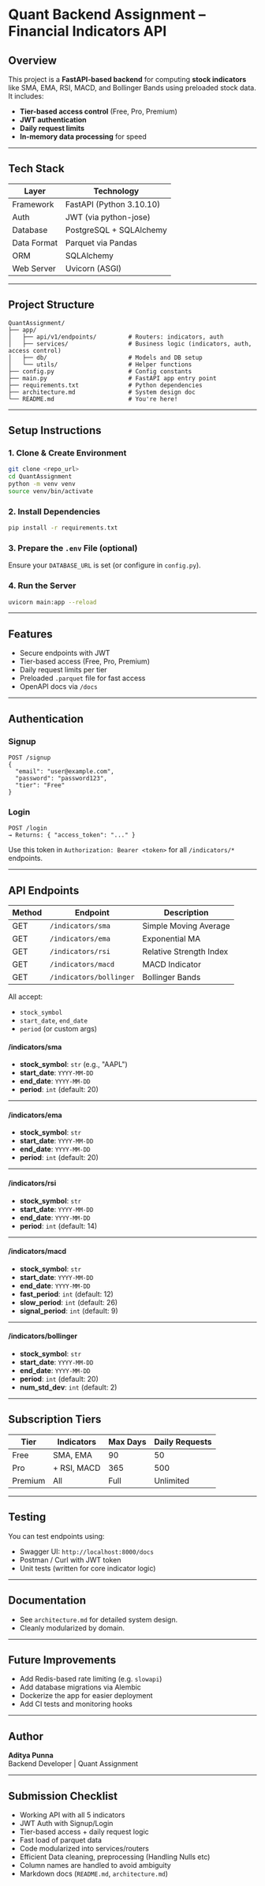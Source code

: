 
#  Quant Backend Assignment – Financial Indicators API

##  Overview

This project is a **FastAPI-based backend** for computing **stock indicators** like SMA, EMA, RSI, MACD, and Bollinger Bands using preloaded stock data. It includes:
- **Tier-based access control** (Free, Pro, Premium)
- **JWT authentication**
- **Daily request limits**
- **In-memory data processing** for speed

---

##  Tech Stack

| Layer        | Technology               |
|--------------|--------------------------|
| Framework    | FastAPI (Python 3.10.10) |
| Auth         | JWT (via python-jose)    |
| Database     | PostgreSQL + SQLAlchemy  |
| Data Format  | Parquet via Pandas       |
| ORM          | SQLAlchemy               |
| Web Server   | Uvicorn (ASGI)           |

---

##  Project Structure

```
QuantAssignment/
├── app/
│   ├── api/v1/endpoints/         # Routers: indicators, auth
│   ├── services/                 # Business logic (indicators, auth, access control)
│   ├── db/                       # Models and DB setup
│   └── utils/                    # Helper functions
├── config.py                     # Config constants
├── main.py                       # FastAPI app entry point
├── requirements.txt              # Python dependencies
├── architecture.md               # System design doc
└── README.md                     # You're here!
```

---

##  Setup Instructions

### 1. Clone & Create Environment

```bash
git clone <repo_url>
cd QuantAssignment
python -m venv venv
source venv/bin/activate
```

### 2. Install Dependencies

```bash
pip install -r requirements.txt
```

### 3. Prepare the `.env` File (optional)

Ensure your `DATABASE_URL` is set (or configure in `config.py`).

### 4. Run the Server

```bash
uvicorn main:app --reload
```

---

##  Features

-  Secure endpoints with JWT
-  Tier-based access (Free, Pro, Premium)
-  Daily request limits per tier
-  Preloaded `.parquet` file for fast access
-  OpenAPI docs via `/docs`

---

##  Authentication

### Signup

```
POST /signup
{
  "email": "user@example.com",
  "password": "password123",
  "tier": "Free"
}
```

### Login

```
POST /login
→ Returns: { "access_token": "..." }
```

Use this token in `Authorization: Bearer <token>` for all `/indicators/*` endpoints.

---

##  API Endpoints

| Method | Endpoint                  | Description             |
|--------|---------------------------|-------------------------|
| GET    | `/indicators/sma`         | Simple Moving Average   |
| GET    | `/indicators/ema`         | Exponential MA          |
| GET    | `/indicators/rsi`         | Relative Strength Index |
| GET    | `/indicators/macd`        | MACD Indicator          |
| GET    | `/indicators/bollinger`   | Bollinger Bands         |

All accept:
- `stock_symbol`
- `start_date`, `end_date`
- `period` (or custom args)

#### /indicators/sma

- **stock_symbol**: `str` (e.g., "AAPL")
- **start_date**: `YYYY-MM-DD`
- **end_date**: `YYYY-MM-DD`
- **period**: `int` (default: 20)

---

#### /indicators/ema

- **stock_symbol**: `str`
- **start_date**: `YYYY-MM-DD`
- **end_date**: `YYYY-MM-DD`
- **period**: `int` (default: 20)

---

#### /indicators/rsi

- **stock_symbol**: `str`
- **start_date**: `YYYY-MM-DD`
- **end_date**: `YYYY-MM-DD`
- **period**: `int` (default: 14)

---

#### /indicators/macd

- **stock_symbol**: `str`
- **start_date**: `YYYY-MM-DD`
- **end_date**: `YYYY-MM-DD`
- **fast_period**: `int` (default: 12)
- **slow_period**: `int` (default: 26)
- **signal_period**: `int` (default: 9)

---

#### /indicators/bollinger

- **stock_symbol**: `str`
- **start_date**: `YYYY-MM-DD`
- **end_date**: `YYYY-MM-DD`
- **period**: `int` (default: 20)
- **num_std_dev**: `int` (default: 2)

---

##  Subscription Tiers

| Tier     | Indicators        | Max Days | Daily Requests |
|----------|-------------------|----------|----------------|
| Free     | SMA, EMA          | 90       | 50             |
| Pro      | + RSI, MACD       | 365      | 500            |
| Premium  | All               | Full     | Unlimited      |

---

##  Testing

You can test endpoints using:
- Swagger UI: `http://localhost:8000/docs`
- Postman / Curl with JWT token
- Unit tests (written for core indicator logic)

---

##  Documentation

-  See `architecture.md` for detailed system design.
-  Cleanly modularized by domain.

---

##  Future Improvements

- Add Redis-based rate limiting (e.g. `slowapi`)
- Add database migrations via Alembic
- Dockerize the app for easier deployment
- Add CI tests and monitoring hooks

---

##  Author

**Aditya Punna**  
Backend Developer | Quant Assignment

---

##  Submission Checklist

- Working API with all 5 indicators
- JWT Auth with Signup/Login
- Tier-based access + daily request logic
- Fast load of parquet data  
- Code modularized into services/routers
- Efficient Data cleaning, preprocessing (Handling Nulls etc)
- Column names are handled to avoid ambiguity
- Markdown docs (`README.md`, `architecture.md`)
